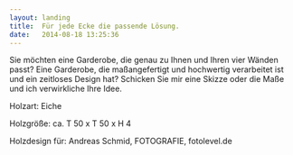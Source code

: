 ```yaml
---
layout: landing
title:  Für jede Ecke die passende Lösung.
date:   2014-08-18 13:25:36
---
```


Sie möchten eine Garderobe, die genau zu Ihnen und Ihren vier Wänden passt? Eine Garderobe, die maßangefertigt und hochwertig verarbeitet ist und ein zeitloses Design hat? Schicken Sie mir eine Skizze oder die Maße und ich verwirkliche Ihre Idee. 

Holzart: Eiche

Holzgröße: ca. T 50 x T 50 x H 4

Holzdesign für: Andreas Schmid, FOTOGRAFIE, fotolevel.de